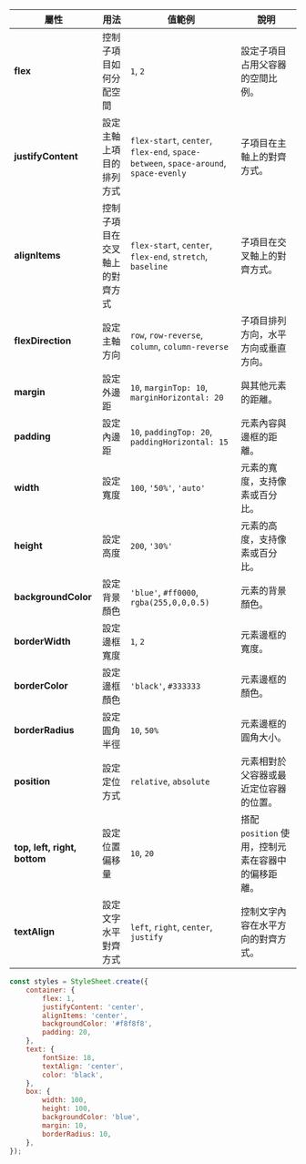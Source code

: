 
| **屬性**            | **用法**                                                                 | **值範例**                                                                                               | **說明**                                                                                   |
|---------------------|------------------------------------------------------------------------|---------------------------------------------------------------------------------------------------------|-------------------------------------------------------------------------------------------|
| **flex**            | 控制子項目如何分配空間                                                | `1`, `2`                                                                                               | 設定子項目占用父容器的空間比例。                                                         |
| **justifyContent**  | 設定主軸上項目的排列方式                                              | `flex-start`, `center`, `flex-end`, `space-between`, `space-around`, `space-evenly`                    | 子項目在主軸上的對齊方式。                                                               |
| **alignItems**      | 控制子項目在交叉軸上的對齊方式                                        | `flex-start`, `center`, `flex-end`, `stretch`, `baseline`                                              | 子項目在交叉軸上的對齊方式。                                                             |
| **flexDirection**   | 設定主軸方向                                                        | `row`, `row-reverse`, `column`, `column-reverse`                                                       | 子項目排列方向，水平方向或垂直方向。                                                     |
| **margin**          | 設定外邊距                                                          | `10`, `marginTop: 10`, `marginHorizontal: 20`                                                         | 與其他元素的距離。                                                                       |
| **padding**         | 設定內邊距                                                          | `10`, `paddingTop: 20`, `paddingHorizontal: 15`                                                       | 元素內容與邊框的距離。                                                                   |
| **width**           | 設定寬度                                                            | `100`, `'50%'`, `'auto'`                                                                               | 元素的寬度，支持像素或百分比。                                                           |
| **height**          | 設定高度                                                            | `200`, `'30%'`                                                                                        | 元素的高度，支持像素或百分比。                                                           |
| **backgroundColor** | 設定背景顏色                                                        | `'blue'`, `#ff0000`, `rgba(255,0,0,0.5)`                                                              | 元素的背景顏色。                                                                         |
| **borderWidth**     | 設定邊框寬度                                                        | `1`, `2`                                                                                               | 元素邊框的寬度。                                                                         |
| **borderColor**     | 設定邊框顏色                                                        | `'black'`, `#333333`                                                                                  | 元素邊框的顏色。                                                                         |
| **borderRadius**    | 設定圓角半徑                                                        | `10`, `50%`                                                                                           | 元素邊框的圓角大小。                                                                     |
| **position**        | 設定定位方式                                                        | `relative`, `absolute`                                                                                 | 元素相對於父容器或最近定位容器的位置。                                                   |
| **top, left, right, bottom** | 設定位置偏移量                                              | `10`, `20`                                                                                            | 搭配 `position` 使用，控制元素在容器中的偏移距離。                                       |
| **textAlign**       | 設定文字水平對齊方式                                                | `left`, `right`, `center`, `justify`                                                                  | 控制文字內容在水平方向的對齊方式。                                                       |

```javascript
const styles = StyleSheet.create({
    container: {
        flex: 1,
        justifyContent: 'center',
        alignItems: 'center',
        backgroundColor: '#f8f8f8',
        padding: 20,
    },
    text: {
        fontSize: 18,
        textAlign: 'center',
        color: 'black',
    },
    box: {
        width: 100,
        height: 100,
        backgroundColor: 'blue',
        margin: 10,
        borderRadius: 10,
    },
});

```
